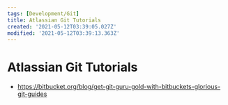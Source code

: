 ```yaml
---
tags: [Development/Git]
title: Atlassian Git Tutorials
created: '2021-05-12T03:39:05.027Z'
modified: '2021-05-12T03:39:13.363Z'
---
```


# Atlassian Git Tutorials

* https://bitbucket.org/blog/get-git-guru-gold-with-bitbuckets-glorious-git-guides


